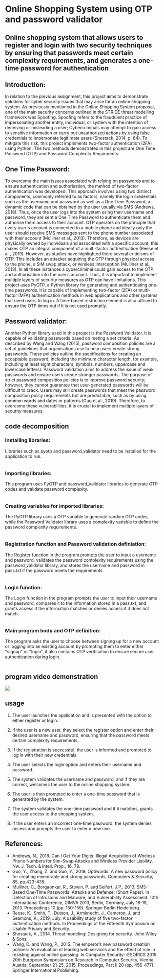 # Online Shopping System using OTP and password validator

## Online shopping system that allows users to register and login with two security techniques by ensuring that passwords meet certain complexity requirements, and generates a one-time password for authentication

## Introduction:

In relation to the previous assignment, this project aims to demonstrate solutions for cyber security issues that may arise for an online shopping system. As previously mentioned in the Online Shopping System proposal, one of the main security concerns outlined in the STRIDE threat modelling framework was Spoofing. Spoofing refers to the fraudulent practice of impersonating another entity, individual, or system with the intention of deceiving or misleading a user; Cybercriminals may attempt to gain access to sensitive information or carry out unauthorized actions by using false credentials to impersonate legitimate users (Shostack, 2014, p. 64). 
To mitigate this risk, this project implements two-factor authentication (2FA) using Python. The two methods demonstrated in this project are One Time Password (OTP) and Password Complexity Requirments. 

## One Time Password:

To overcome the main issues associated with relying on passwords and to ensure authentication and authorisation, the method of two-factor authentication was developed. This approach involves using two distinct components, commonly referred to as factors, namely the login credentials such as the username and password as well as a One Time Password, a dynamic code that can be obtained by the user usually via SMS (Andrews, 2018). Thus, once the user logs into the system using their username and password, they are sent a One Time Password to authenticate them and authorise them access to their account. OTP operates on the principle that every user's account is connected to a mobile phone and ideally only the user should receive SMS messages sent to the phone number associated with their account (Mulliner et al., 2013). 
Therefore, as devices are physically owned by individuals and associated with a specific account, this makes OTP an integral component of a multi-factor authentication (Reese et al., 2019). However, as studies have highlighted there several criticisms of OTP. This includes an attacker acquiring the OTP through physical access to the phone, a SIM swap attack, or wireless interception (Mulliner et al., 2013). In all these instances a cybercriminal could gain access to the OTP and authorisation into the user’s account. Thus, it is important to implement multiple layers of security measures as OTP can have limitations. 
This project uses PyOTP, a Python library for generating and authenticating one-time passwords. It is capable of implementing two-factor (2FA) or multi-factor (MFA) authentication methods in web applications and other systems that need users to log in. A time-based restriction element is also utilised to ensure the OTP times out if it is not used promptly. 


## Password validator:
Another Python library used in this project is the Password Validator. It is capable of validating passwords based on meting a set criteria. As described by Wang and Wang (2015), password composition policies are a set of guidelines that organisations use to help users create strong passwords. These policies outline the specifications for creating an acceptable password, including the minimum character length, for example, including at least eight characters, symbols, numbers, uppercase and lowercase letters). Password validation aims to address the issue of weak passwords and ensure users create stronger passwords. 
The purpose of strict password composition policies is to improve password security; however, they cannot guarantee that user-generated passwords will be difficult to crack. Users may still create passwords that meet the password composition policy requirements but are predictable, such as by using common words and dates or patterns (Guo et al., 2019). Therefore, to overcome these vulnerabilities, it is crucial to implement multiple layers of security measures.

## code decomposition
### Installing libraries:
Libraries such as pyotp and password_validator need to be installed for the application to run.

<span class="image fit"><img src="images/install_libraries.PNG" alt="" /></span>

### Importing libraries:
This program uses PyOTP and password_validator libraries to generate OTP codes and validate password complexity.

<span class="image fit"><img src="images/lib.PNG" alt="" /></span>

### Creating variables for imported libraries:
The PyOTP library uses a OTP variable to generate random OTP codes, while the Password Validator library uses a complexity variable to define the password complexity requirements.

<span class="image fit"><img src="images/libv.png" alt="" /></span>

### Registration function and Password validation definiation:
The Register function in the program prompts the user to input a username and password, validates the password complexity requirements using the password_validator library, and stores the username and password in pass.txt if the password meets the requirements.

<span class="image fit"><img src="images/regf.png" alt="" /></span>

### Login function:
The Login function in the program prompts the user to input their username and password, compares it to the information stored in a pass.txt, and grants access if the information matches or denies access if it does not match.

 <span class="image fit"><img src="images/lfun.png" alt="" /></span>

### Main program body and OTP definition:
The program asks the user to choose between signing up for a new account or logging into an existing account by prompting them to enter either "signup" or "login", it also contains OTP verification to ensure secure user authentication during login.

<span class="image fit"><img src="images/motp.png" alt="" /></span>

## program video demonstration 

<img src="images/video.gif">

## usage

1. The user launches the application and is presented with the option to either register or login.

2. If the user is a new user, they select the register option and enter their desired username and password, ensuring that the password meets certain complexity requirements.

3. If the registration is successful, the user is informed and prompted to log in with their new credentials.

4. The user selects the login option and enters their username and password.

5. The system validates the username and password, and if they are correct, welcomes the user to the online shopping system.

6. The user is then prompted to enter a one-time password that is generated by the system.

7. The system validates the one-time password and if it matches, grants the user access to the shopping system.

8. If the user enters an incorrect one-time password, the system denies access and prompts the user to enter a new one.

## References: 

* Andrews, N., 2018. Can I Get Your Digits: Illegal Acquisition of Wireless Phone Numbers for Sim-Swap Attacks and Wireless Provider Liability. Nw. J. Tech. & Intell. Prop., 16, 79.
* Guo, Y., Zhang, Z. and Guo, Y., 2019. Optiwords: A new password policy for creating memorable and strong passwords. Computers & Security, 85, pp.423-435.
* Mulliner, C., Borgaonkar, R., Stewin, P. and Seifert, J.P., 2013. SMS-Based One-Time Passwords: Attacks and Defense: (Short Paper). In Detection of Intrusions and Malware, and Vulnerability Assessment: 10th International Conference, DIMVA 2013, Berlin, Germany, July 18-19, 2013. Proceedings 10 (pp. 150-159). Springer Berlin Heidelberg.
* Reese, K., Smith, T., Dutson, J., Armknecht, J., Cameron, J. and Seamons, K., 2019, July. A usability study of five two-factor authentication methods. In Proceedings of the Fifteenth Symposium on Usable Privacy and Security.
* Shostack, A., 2014. Threat modeling: Designing for security. John Wiley & Sons.
* Wang, D. and Wang, P., 2015. The emperor’s new password creation policies: An evaluation of leading web services and the effect of role in resisting against online guessing. In Computer Security--ESORICS 2015: 20th European Symposium on Research in Computer Security, Vienna, Austria, September 21-25, 2015, Proceedings, Part II 20 (pp. 456-477). Springer International Publishing.

